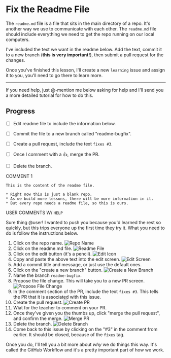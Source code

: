 # Fix the Readme File

The `readme.md` file is a file that sits in the main directory of a repo. It's another way we use to communicate with each other. The `readme.md` file should include everything we need to get the repo running on our local computers. 

I've included the text we want in the readme below. Add the text, commit it to a new branch (**this is very important!**), then submit a pull request for the changes.

Once you've finished this lesson, I'll create a new `learning` issue and assign it to you, you'll need to go there to learn more.

---
If you need help, just @-mention me below asking for help and I'll send you a more detailed tutorial for how to do this. 


## Progress

- [ ] Edit readme file to include the information below.
- [ ] Commit the file to a new branch called "readme-bugfix".
- [ ] Create a pull request, include the text `fixes #3`.
- [ ] Once I comment with a :+1:, merge the PR.
- [ ] Delete the branch.



COMMENT 1

```
This is the content of the readme file.

* Right now this is just a blank repo.
* As we build more lessons, there will be more information in it.
* But every repo needs a readme file, so this is ours.
```


USER COMMENTS W/ `HELP`

Sure thing @user! I wanted to push you because you'd learned the rest so quickly, but this trips everyone up the first time they try it. What you need to do is follow the instructions below.

1. Click on the repo name.
  ![Repo Name](repo-name.png)
2. Click on the readme.md file.
  ![Readme File](readme-file.png)
3. Click on the edit button (it's a pencil).
  ![Edit Icon](edit-icon.png)
4. Copy and paste the above text into the edit screen.
  ![Edit Screen](edit-screen.png)
5. Add a commit title and message, or just use the default ones.
6. Click on the "create a new branch" button.
  ![Create a New Branch](new-branch.png)
7. Name the branch `readme-bugfix`.
8. Propose the file change. This will take you to a new PR screen.
  ![Propose File Change](pr-flow.png)
9. In the comment section of the PR, include the text `fixes #3`. This tells the PR that it is associated with this issue.
10. Create the pull request.
  ![Create PR](create-pr.png)
11. Wiat for the teacher to comment on your PR. 
12. Once they've given you the thumbs up, click "merge the pull request", and confirm the merge.
  ![Merge PR](merge-pr.png)
13. Delete the branch.
  ![Delete Branch](delete-branch.png)
14. Come back to this issue by clicking on the "#3" in the comment from earlier. It should be closed, because of the `fixes` tag.

Once you do, I'll tell you a bit more about _why_ we do things this way. It's called the GitHub Workflow and it's a pretty important part of how we work.
